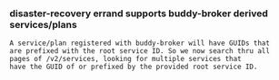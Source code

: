 
### disaster-recovery errand supports buddy-broker derived services/plans

    A service/plan registered with buddy-broker will have GUIDs that
    are prefixed with the root service ID. So we now search thru all
    pages of /v2/services, looking for multiple services that
    have the GUID of or prefixed by the provided root service ID.

